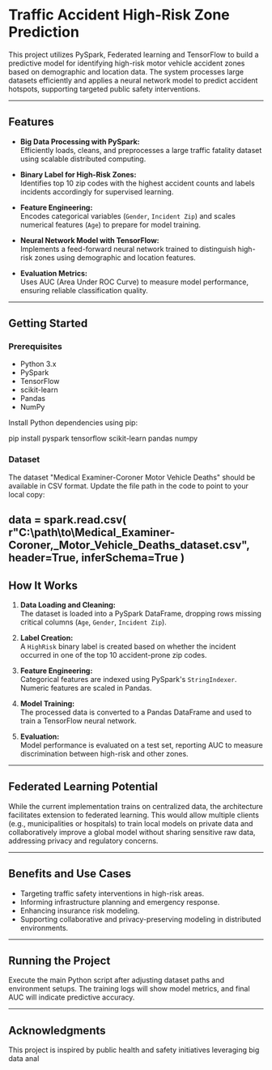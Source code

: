 # Traffic Accident High-Risk Zone Prediction

This project utilizes PySpark, Federated learning and TensorFlow to build a predictive model for identifying high-risk motor vehicle accident zones based on demographic and location data. The system processes large datasets efficiently and applies a neural network model to predict accident hotspots, supporting targeted public safety interventions.

---

## Features

- **Big Data Processing with PySpark:**  
  Efficiently loads, cleans, and preprocesses a large traffic fatality dataset using scalable distributed computing.

- **Binary Label for High-Risk Zones:**  
  Identifies top 10 zip codes with the highest accident counts and labels incidents accordingly for supervised learning.

- **Feature Engineering:**  
  Encodes categorical variables (`Gender`, `Incident Zip`) and scales numerical features (`Age`) to prepare for model training.

- **Neural Network Model with TensorFlow:**  
  Implements a feed-forward neural network trained to distinguish high-risk zones using demographic and location features.

- **Evaluation Metrics:**  
  Uses AUC (Area Under ROC Curve) to measure model performance, ensuring reliable classification quality.

---

## Getting Started

### Prerequisites

- Python 3.x
- PySpark
- TensorFlow
- scikit-learn
- Pandas
- NumPy

Install Python dependencies using pip:

pip install pyspark tensorflow scikit-learn pandas numpy

### Dataset

The dataset "Medical Examiner-Coroner Motor Vehicle Deaths" should be available in CSV format. Update the file path in the code to point to your local copy:

data = spark.read.csv(
r"C:\path\to\Medical_Examiner-Coroner,_Motor_Vehicle_Deaths_dataset.csv",
header=True,
inferSchema=True
)
---

## How It Works

1. **Data Loading and Cleaning:**  
   The dataset is loaded into a PySpark DataFrame, dropping rows missing critical columns (`Age`, `Gender`, `Incident Zip`).

2. **Label Creation:**  
   A `HighRisk` binary label is created based on whether the incident occurred in one of the top 10 accident-prone zip codes.

3. **Feature Engineering:**  
   Categorical features are indexed using PySpark's `StringIndexer`. Numeric features are scaled in Pandas.

4. **Model Training:**  
   The processed data is converted to a Pandas DataFrame and used to train a TensorFlow neural network.

5. **Evaluation:**  
   Model performance is evaluated on a test set, reporting AUC to measure discrimination between high-risk and other zones.

---

## Federated Learning Potential

While the current implementation trains on centralized data, the architecture facilitates extension to federated learning. This would allow multiple clients (e.g., municipalities or hospitals) to train local models on private data and collaboratively improve a global model without sharing sensitive raw data, addressing privacy and regulatory concerns.

---

## Benefits and Use Cases

- Targeting traffic safety interventions in high-risk areas.
- Informing infrastructure planning and emergency response.
- Enhancing insurance risk modeling.
- Supporting collaborative and privacy-preserving modeling in distributed environments.

---

## Running the Project

Execute the main Python script after adjusting dataset paths and environment setups. The training logs will show model metrics, and final AUC will indicate predictive accuracy.

---


## Acknowledgments

This project is inspired by public health and safety initiatives leveraging big data anal
